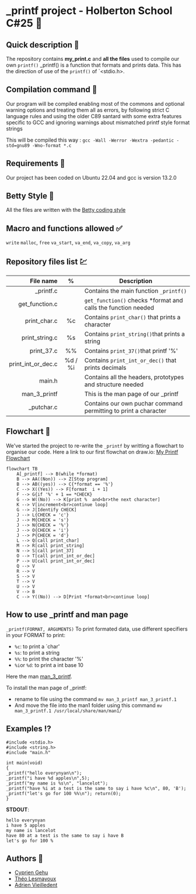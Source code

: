 # \_printf project - Holberton School C#25 :horse_racing:

## Quick description :pushpin:

The repository contains **my_print.c** and **all the files** used to compile our own `printf()`
\_printf() is a function that formats and prints data. This has the direction of use of the `printf()` of `<stdio.h>.


## Compilation command :pencil:

Our program will be compiled enabling most of the commons and optional warning options and treating them all as errors, by following strict C language rules and using the older C89 santard with some extra features specific to GCC and ignoring warnings about mismatched printf style format strings

This will be compiled this way :
``gcc -Wall -Werror -Wextra -pedantic -std=gnu89 -Wno-format *.c``


## Requirements :wine_glass:

Our project has been coded on Ubuntu 22.04 and gcc is version 13.2.0

## Betty Style :no_entry_sign:

All the files are written with the [Betty coding style](https://www.holbertonschool.fr/post/quest-ce-que-la-regle-betty-dans-le-langage-de-programmation-c)

## Macro and functions allowed :white_check_mark:
`write`
`malloc`, `free`
`va_start`, `va_end`, `va_copy`, `va_arg`

## Repository files list :chart:

| File name          | % | Description                                                                  |
| -----------------: | :--: | ---------------------------------------------------------------------------- |
| _printf.c          |      | Contains the main function `_printf()`                                       |
| get_function.c     |      | `get_function()` checks \*format and calls the function needed |
| print_char.c       | %c |  Contains `print_char()` that prints a character                   |
| print_string.c     | %s | Contains `print_string()`that prints a string                     |
| print_37.c         | %% | Contains `print_37()`that printf '%'                              |
| print_int_or_dec.c | %d / %i |  Contains `print_int_or_dec()` that prints decimals | 
| main.h             |      | Contains all the headers, prototypes and structure needed                    |
| man_3_printf       |      | This is the man page of our _printf                                          |
| _putchar.c         |      | Contains our own puchar command permitting to print a character              |

## Flowchart :symbols:
We've started the project to re-write the `_printf` by writting a flowchart to organise our code.
Here a link to our first flowchat on draw.io: [My Printf Flowchart](https://i.ibb.co/b795Py1/Copie-de-my-printf-flowchart-drawio.png)

```mermaid
flowchart TB
    A[_printf] --> B(while *format)
    B --> AA((Non)) --> Z[Stop program]
    B --> AB((yes)) --> C{*format == '%'}
    C --> X((Yes)) --> F[format  i + 1]
    F --> G{if '%' + 1 == *CHECK}
    G --> W((No)) --> K[print %  and<br>the next character]
    K --> V[increment<br>continue loop]
    G --> J[Identify CHECK]
    J --> L{CHECK = 'c'}
    J --> M{CHECK = 's'}
    J --> N{CHECK = '%'}
    J --> O{CHECK = 'i'}
    J --> P{CHECK = 'd'}
    L --> Q[call print_char]
    M --> R[call print_string]
    N --> S[call print_37]
    O --> T[call print_int_or_dec]
    P --> U[call print_int_or_dec]
    Q --> V
    R --> V
    S --> V
    T --> V
    U --> V
    V --> B
    C --> Y((No)) --> D[Print *format<br>continue loop]
```

## How to use \_printf and man page

`
_printf(FORMAT, ARGUMENTS)
`
To print formated data, use different specifiers in your FORMAT to print:

 - `%c`: to print a `char'
 - `%s`: to print a string
 - `%%`: to print the character '%'
 - `%i`or `%d`: to print a int base 10


Here the man [man_3_printf](https://github.com/Cyprien-GEHU/holbertonschool-printf/blob/main/man_3_printf).

To install the man page of \_printf:

 - rename to file using the command `mv man_3_printf man_3_printf.1`
 - And move the file into the man1 folder using this command  `mv man_3_printf.1 /usr/local/share/man/man1/`


## Examples :interrobang:

```
#include <stdio.h> 
#include <string.h> 
#include "main.h"

int main(void) 
{
_printf("hello everynyan\n");
_printf("i have %d apples\n",5); 
_printf("my name is %s\n", "lancelot"); 
_printf("have %i at a test is the same to say i have %c\n", 80, 'B'); 
_printf("let's go for 100 %%\n"); return(0); 
}
```
**STDOUT**:
```
hello everynyan
i have 5 apples
my name is lancelot
have 80 at a test is the same to say i have B
let's go for 100 %
```

## Authors :underage:
- [Cyprien Gehu](https://github.com/Cyprien-GEHU/)
- [Théo Lesmayoux](https://github.com/LQK-MAKER/)
- [Adrien Vieilledent](https://github.com/vlldnt/)

